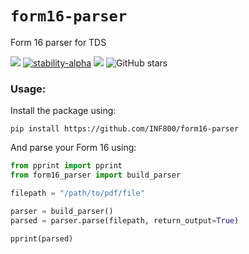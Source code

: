 # `form16-parser`
Form 16 parser for TDS

[![](https://img.shields.io/static/v1?label=Licence&message=MIT&color=darkgreen)](https://github.com/INF800/form16-parser)
[![stability-alpha](https://img.shields.io/badge/stability-alpha-f4d03f.svg)](https://github.com/mkenney/software-guides/blob/master/STABILITY-BADGES.md#alpha)
[![](https://img.shields.io/static/v1?label=Python&message=3.11&color=indigo)](https://github.com/INF800/form16-parser) <img src="https://img.shields.io/github/stars/INF800/form16-parser.svg?style=social&" alt="GitHub stars">


### Usage:

Install the package using:

```
pip install https://github.com/INF800/form16-parser
```

And parse your Form 16 using:

```py
from pprint import pprint
from form16_parser import build_parser

filepath = "/path/to/pdf/file"

parser = build_parser()
parsed = parser.parse(filepath, return_output=True)

pprint(parsed)
```
